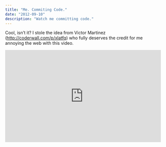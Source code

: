 ```yaml
---
title: "Me. Commiting Code."
date: "2012-09-10"
description: "Watch me committing code."
---
```


Cool, isn’t it? I stole the idea from Victor Martinez (http://coderwall.com/p/xlatfq) who fully deserves the credit for me annoying the web with this video.

<iframe width="100%" height="300" src="https://www.youtube.com/embed/u19_4GF0v5Q" frameborder="0" allowfullscreen></iframe>